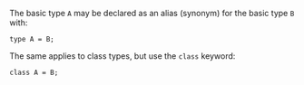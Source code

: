 The basic type `A` may be declared as an alias (synonym) for the basic type `B` with:

    type A = B;

The same applies to class types, but use the `class` keyword:

    class A = B;
